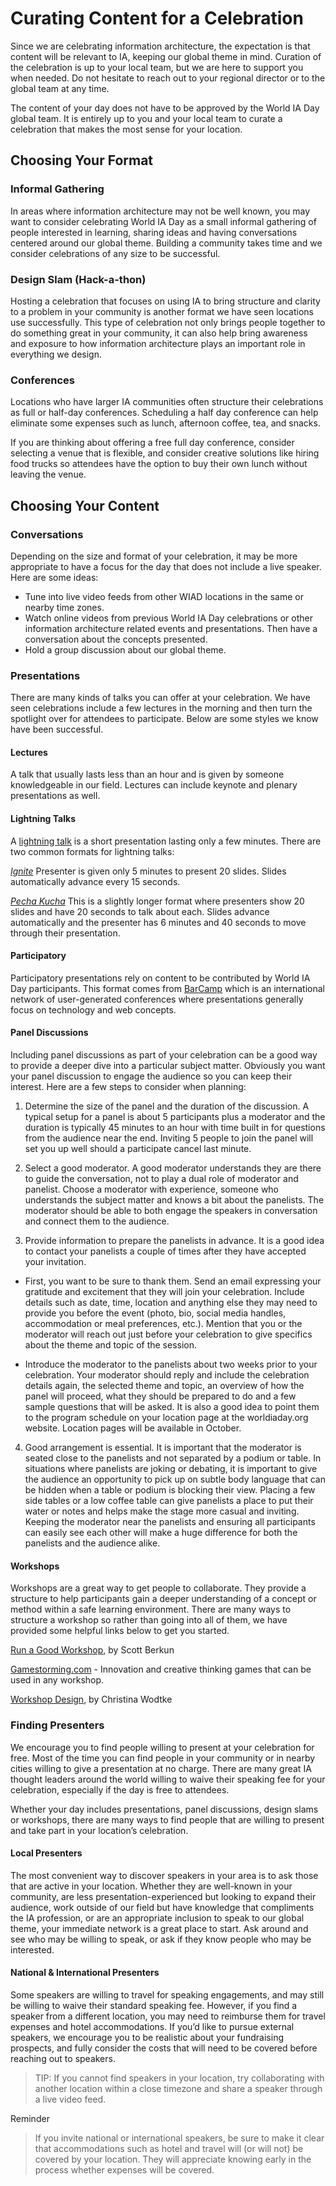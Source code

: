 # Curating Content for a Celebration

Since we are celebrating information architecture, the expectation is that content will be relevant to IA, keeping our global theme in mind. Curation of the celebration is up to your local team, but we are here to support you when needed. Do not hesitate to reach out to your regional director or to the global team at any time.

The content of your day does not have to be approved by the World IA Day global team. It is entirely up to you and your local team to curate a celebration that makes the most sense for your location.

## Choosing Your Format

### Informal Gathering
In areas where information architecture may not be well known, you may want to consider celebrating World IA Day as a small informal gathering of people interested in learning, sharing ideas and having conversations centered around our global theme. Building a community takes time and we consider celebrations of any size to be successful.

### Design Slam (Hack-a-thon)
Hosting a celebration that focuses on using IA to bring structure and clarity to a problem in your community is another format we have seen locations use successfully. This type of celebration not only brings people together to do something great in your community, it can also help bring awareness and exposure to how information architecture plays an important role in everything we design.

### Conferences
Locations who have larger IA communities often structure their celebrations as full or half-day conferences. Scheduling a half day conference can help eliminate some expenses such as lunch, afternoon coffee, tea, and snacks.

If you are thinking about offering a free full day conference, consider selecting a venue that is flexible, and consider creative solutions like hiring food trucks so attendees have the option to buy their own lunch without leaving the venue.

## Choosing Your Content
### Conversations
Depending on the size and format of your celebration, it may be more appropriate to have a focus for the day that does not include a live speaker. Here are some ideas:

- Tune into live video feeds from other WIAD locations in the same or nearby time zones.
- Watch online videos from previous World IA Day celebrations or other information architecture related events and presentations. Then have a conversation about the concepts presented.
- Hold a group discussion about our global theme.

### Presentations
There are many kinds of talks you can offer at your celebration. We have seen celebrations include a few lectures in the morning and then turn the spotlight over for attendees to participate. Below are some styles we know have been successful.

#### Lectures
A talk that usually lasts less than an hour and is given by someone knowledgeable in our field. Lectures can include keynote and plenary presentations as well.

#### Lightning Talks
A [lightning talk](https://en.wikipedia.org/wiki/Lightning_talk) is a short presentation lasting only a few minutes. There are two common formats for lightning talks:

*[Ignite](http://www.ignitetalks.io/)*
Presenter is given only 5 minutes to present 20 slides. Slides automatically advance every 15 seconds.

*[Pecha Kucha](http://www.pechakucha.org/)*
This is a slightly longer format where presenters show 20 slides and have 20 seconds to talk about each. Slides advance automatically and the presenter has 6 minutes and 40 seconds to move through their presentation.

#### Participatory
Participatory presentations rely on content to be contributed by World IA Day participants. This format comes from [BarCamp](https://en.wikipedia.org/wiki/BarCamp) which is an international network of user-generated conferences where presentations generally focus on technology and web concepts.

#### Panel Discussions
Including panel discussions as part of your celebration can be a good way to provide a deeper dive into a particular subject matter. Obviously you want your panel discussion to engage the audience so you can keep their interest. Here are a few steps to consider when planning:

1. Determine the size of the panel and the duration of the discussion.
A typical setup for a panel is about 5 participants plus a moderator and the duration is typically 45 minutes to an hour with time built in for questions from the audience near the end. Inviting 5 people to join the panel will set you up well should a participate cancel last minute.

2. Select a good moderator.
A good moderator understands they are there to guide the conversation, not to play a dual role of moderator and panelist. Choose a moderator with experience, someone who understands the subject matter and knows a bit about the panelists. The moderator should be able to both engage the speakers in conversation and connect them to the audience.

3. Provide information to prepare the panelists in advance.
It is a good idea to contact your panelists a couple of times after they have accepted your invitation.

  - First, you want to be sure to thank them. Send an email expressing your gratitude and excitement that they will join your celebration. Include details such as date, time, location and anything else they may need to provide you before the event (photo, bio, social media handles, accommodation or meal preferences, etc.). Mention that you or the moderator will reach out just before your celebration to give specifics about the theme and topic of the session.

  - Introduce the moderator to the panelists about two weeks prior to your celebration. Your moderator should reply and include the celebration details again, the selected theme and topic, an overview of how the panel will proceed, what they should be prepared to do and a few sample questions that will be asked. It is also a good idea to point them to the program schedule on your location page at the worldiaday.org website. Location pages will be available in October.

4. Good arrangement is essential.
It is important that the moderator is seated close to the panelists and not separated by a podium or table. In situations where panelists are joking or debating, it is important to give the audience an opportunity to pick up on subtle body language that can be hidden when a table or podium is blocking their view. Placing a few side tables or a low coffee table can give panelists a place to put their water or notes and helps make the stage more casual and inviting. Keeping the moderator near the panelists and ensuring all participants can easily see each other will make a huge difference for both the panelists and the audience alike.

#### Workshops
Workshops are a great way to get people to collaborate. They provide a structure to help participants gain a deeper understanding of a concept or method within a safe learning environment. There are many ways to structure a workshop so rather than going into all of them, we have provided some helpful links below to get you started.

[Run a Good Workshop](http://scottberkun.com/2013/run-a-good-workshop/), by Scott Berkun

[Gamestorming.com](http://gamestorming.com/about/) - Innovation and creative thinking games that can be used in any workshop.

[Workshop Design](http://eleganthack.com/workshop-design/), by Christina Wodtke


### Finding Presenters
We encourage you to find people willing to present at your celebration for free. Most of the time you can find people in your community or in nearby cities willing to give a presentation at no charge. There are many great IA thought leaders around the world willing to waive their speaking fee for your celebration, especially if the day is free to attendees.

Whether your day includes presentations, panel discussions, design slams or workshops, there are many ways to find people that are willing to present and take part in your location’s celebration.

#### Local Presenters
The most convenient way to discover speakers in your area is to ask those that are active in your location. Whether they are well-known in your community, are less presentation-experienced but looking to expand their audience, work outside of our field but have knowledge that compliments the IA profession, or are an appropriate inclusion to speak to our global theme, your immediate network is a great place to start. Ask around and see who may be willing to speak, or ask if they know people who may be interested.

#### National & International Presenters
Some speakers are willing to travel for speaking engagements, and may still be willing to waive their standard speaking fee. However, if you find a speaker from a different location, you may need to reimburse them for travel expenses and hotel accommodations. If you’d like to pursue external speakers, we encourage you to be realistic about your fundraising prospects, and fully consider the costs that will need to be covered before reaching out to speakers.

> TIP: If you cannot find speakers in your location, try collaborating with another location within a close timezone and share a speaker through a live video feed.

Reminder
> If you invite national or international speakers, be sure to make it clear that accommodations such as hotel and travel will (or will not) be covered by your location. They will appreciate knowing early in the process whether expenses will be covered.
